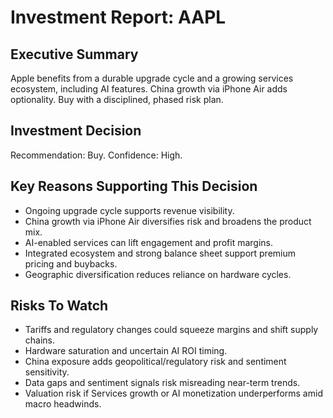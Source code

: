 # Investment Report: AAPL
## Executive Summary
Apple benefits from a durable upgrade cycle and a growing services ecosystem, including AI features. China growth via iPhone Air adds optionality. Buy with a disciplined, phased risk plan.

## Investment Decision
Recommendation: Buy. Confidence: High.

## Key Reasons Supporting This Decision
- Ongoing upgrade cycle supports revenue visibility.
- China growth via iPhone Air diversifies risk and broadens the product mix.
- AI-enabled services can lift engagement and profit margins.
- Integrated ecosystem and strong balance sheet support premium pricing and buybacks.
- Geographic diversification reduces reliance on hardware cycles.

## Risks To Watch
- Tariffs and regulatory changes could squeeze margins and shift supply chains.
- Hardware saturation and uncertain AI ROI timing.
- China exposure adds geopolitical/regulatory risk and sentiment sensitivity.
- Data gaps and sentiment signals risk misreading near-term trends.
- Valuation risk if Services growth or AI monetization underperforms amid macro headwinds.